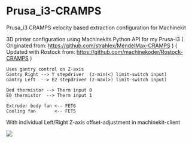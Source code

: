 # Prusa_i3-CRAMPS
Prusa_i3 CRAMPS velocity based extraction configuration for Machinekit

3D printer configuration using Machinekits Python API for my Prusa-i3
( Originated from:  https://github.com/strahlex/MendelMax-CRAMPS )
( Updated with Rostock from:  https://github.com/machinekoder/Rostock-CRAMPS )

    Uses gantry control on Z-axis
    Gantry Right --> Y stepdriver  (z-min(<) limit-switch input)
    Gantry Left  --> E2 stepdriver (z-max(>) limit-switch input)

    Bed thermistor --> Therm input 0
    E0 thermistor  --> Therm input 1

    Extruder body fan <-- FET6
    Cooling fan       <-- FET5

With individual Left/Right Z-axis offset-adjustment in machinekit-client



![](./images/Prusa-i3_dev.jpg)
